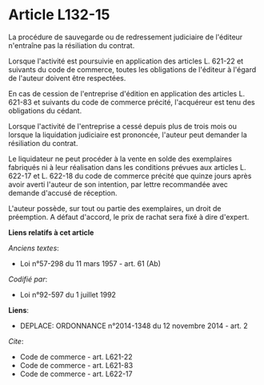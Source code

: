 # Article L132-15

La procédure de sauvegarde ou de redressement judiciaire de l'éditeur n'entraîne pas la résiliation du contrat. 

Lorsque l'activité est poursuivie en application des articles L. 621-22 et suivants du code de commerce, toutes les
obligations de l'éditeur à l'égard de l'auteur doivent être respectées. 

En cas de cession de l'entreprise d'édition en application des articles L. 621-83 et suivants du code de commerce précité,
l'acquéreur est tenu des obligations du cédant. 

Lorsque l'activité de l'entreprise a cessé depuis plus de trois mois ou lorsque la liquidation judiciaire est prononcée,
l'auteur peut demander la résiliation du contrat. 

Le liquidateur ne peut procéder à la vente en solde des exemplaires fabriqués ni à leur réalisation dans les conditions
prévues aux articles L. 622-17 et L. 622-18 du code de commerce précité que quinze jours après avoir averti l'auteur de son
intention, par lettre recommandée avec demande d'accusé de réception. 

L'auteur possède, sur tout ou partie des exemplaires, un droit de préemption. A défaut d'accord, le prix de rachat sera fixé
à dire d'expert.

**Liens relatifs à cet article**

_Anciens textes_:

  - Loi n°57-298 du 11 mars 1957 - art. 61 (Ab)

_Codifié par_:

  - Loi n°92-597 du 1 juillet 1992

**Liens**:

  - DEPLACE: ORDONNANCE n°2014-1348 du 12 novembre 2014 - art. 2

_Cite_:

  - Code de commerce - art. L621-22
  - Code de commerce - art. L621-83
  - Code de commerce - art. L622-17
